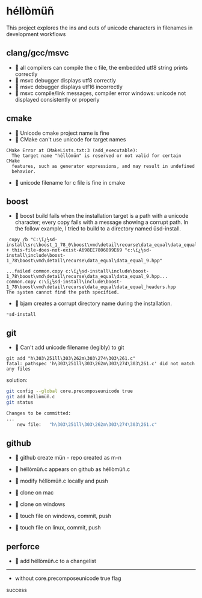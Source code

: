 
# héllòmüñ

This project explores the ins and outs of unicode characters in filenames 
in development workflows

## clang/gcc/msvc

- :butterfly: all compilers can compile the c file, the embedded utf8 string prints correctly
- :butterfly: msvc debugger displays utf8 correctly
- :bug: msvc debugger displays utf16 incorrectly
- :bug: msvc compile/link messages, compiler error windows: unicode not displayed consistently or properly

## cmake

- :butterfly: Unicode cmake project name is fine
- :bug: CMake can't use unicode for target names

```
CMake Error at CMakeLists.txt:3 (add_executable):
  The target name "héllòmün" is reserved or not valid for certain CMake
  features, such as generator expressions, and may result in undefined
  behavior.
```

- :butterfly: unicode filename for c file is fine in cmake


## boost

- :bug: boost build fails when the installation target is a path with a unicode character; every copy fails with a message showing a corrupt path. In the follow example, I tried to build to a directory named üsd-install.

```
 copy /b "C:\ï¿½sd-install\src\boost_1_78_0\boost\vmd\detail\recurse\data_equal\data_equal_9.hpp" + this-file-does-not-exist-A698EE7806899E69 "c:\ï¿½sd-install\include\boost-1_78\boost\vmd\detail\recurse\data_equal\data_equal_9.hpp"

...failed common.copy c:\ï¿½sd-install\include\boost-1_78\boost\vmd\detail\recurse\data_equal\data_equal_9.hpp...
common.copy c:\ï¿½sd-install\include\boost-1_78\boost\vmd\detail\recurse\data_equal\data_equal_headers.hpp
The system cannot find the path specified.
```

- :bug: bjam creates a corrupt directory name during the installation.
```
ⁿsd-install
```

## git

- :bug: Can't add unicode filename (legibly) to git

```
git add "h\303\251ll\303\262m\303\274\303\261.c"
fatal: pathspec 'h\303\251ll\303\262m\303\274\303\261.c' did not match any files
```

solution:
```sh
git config --global core.precomposeunicode true
git add héllòmüñ.c
git status

Changes to be committed:
...
	new file:   "h\303\251ll\303\262m\303\274\303\261.c"
```

## github

- :bug:  github create mün - repo created as m-n

- :butterfly: héllòmüñ.c appears on github as héllòmüñ.c

- :butterfly: modify héllòmüñ.c locally and push
- :butterfly: clone on mac
- :butterfly: clone on windows
- :butterfly: touch file on windows, commit, push
- :butterfly: touch file on linux, commit, push

## perforce

- :butterfly: add héllòmüñ.c to a changelist

------


- without core.precomposeunicode true flag

success
